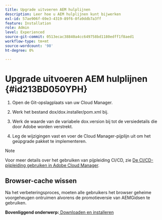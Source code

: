 ```yaml
---
title: Upgrade uitvoeren AEM hulplijnen
description: Leer hoe u AEM hulplijnen kunt bijwerken
exl-id: 57ae906f-69e3-4319-89f6-0fa9ddb7a3ff
feature: Installation
role: Admin
level: Experienced
source-git-commit: 0513ecac38840a4cc649758bd1180edff1f8aed1
workflow-type: tm+mt
source-wordcount: '98'
ht-degree: 0%

---
```


# Upgrade uitvoeren AEM hulplijnen {#id213BD050YPH}

1. Open de Git-opslagplaats van uw Cloud Manager.

1. Werk het bestand dox/dox.installer/pom.xml bij.

1. Werk de waarde van de variabele dox.version bij tot de versiedetails die door Adobe worden verstrekt.

1. Leg de wijzigingen vast en voer de Cloud Manager-pijplijn uit om het geüpgrade pakket te implementeren.


>[!NOTE]
>
> Voor meer details over het gebruiken van pijpleiding CI/CD, zie [De CI/CD-pijpleiding gebruiken in Adobe Cloud Manager](https://experienceleague.adobe.com/docs/experience-manager-learn/foundation/cloud-manager/use-the-cicd-pipeline-in-cloud-manager-for-aem.html).

## Browser-cache wissen

Na het verbeteringsproces, moeten alle gebruikers het browser geheime voorgeheugen ontruimen alvorens de promotieversie van AEMGidsen te gebruiken.

**Bovenliggend onderwerp:**[ Downloaden en installeren](download-install.md)
